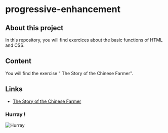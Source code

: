 # progressive-enhancement

## About this project
In this repository, you will find exercices about the basic functions of HTML and CSS.

## Content
You will find the exercise " The Story of the Chinese Farmer".

## Links
* [The Story of the Chinese Farmer](chinesefarmer)

### Hurray !

![Hurray](https://media.giphy.com/media/1iTJct5JuplfCwFO/giphy.gif)